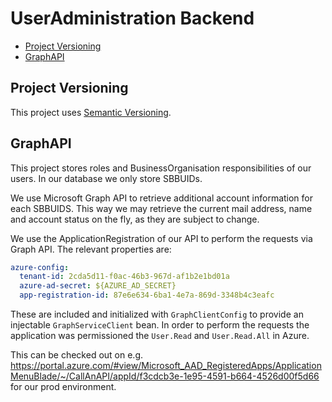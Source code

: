 # UserAdministration Backend

<!-- toc -->

- [Project Versioning](#project-versioning)
- [GraphAPI](#graphapi)

<!-- tocstop -->

## Project Versioning

This project uses [Semantic Versioning](https://semver.org/).

## GraphAPI

This project stores roles and BusinessOrganisation responsibilities of our users.
In our database we only store SBBUIDs.

We use Microsoft Graph API to retrieve additional account information for each SBBUIDS. This way we
may retrieve the current mail address, name and account status on the fly, as they are subject to
change.

We use the ApplicationRegistration of our API to perform the requests via Graph API.
The relevant properties are:

```yaml
azure-config:
  tenant-id: 2cda5d11-f0ac-46b3-967d-af1b2e1bd01a
  azure-ad-secret: ${AZURE_AD_SECRET}
  app-registration-id: 87e6e634-6ba1-4e7a-869d-3348b4c3eafc
```

These are included and initialized with `GraphClientConfig` to provide an
injectable `GraphServiceClient` bean.
In order to perform the requests the application was permissioned the `User.Read`
and `User.Read.All` in Azure.

This can be checked out on
e.g. https://portal.azure.com/#view/Microsoft_AAD_RegisteredApps/ApplicationMenuBlade/~/CallAnAPI/appId/f3cdcb3e-1e95-4591-b664-4526d00f5d66
for our prod environment.
